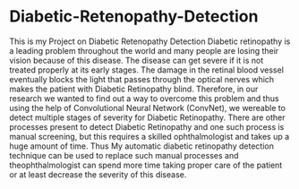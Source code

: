 # Diabetic-Retenopathy-Detection
This is my Project on Diabetic Retenopathy Detection
Diabetic retinopathy is a leading problem throughout the world and many people are losing their vision because of this disease.
The disease can get severe if it is not treated properly at its early stages. 
The damage in the retinal blood vessel eventually blocks the light that passes through the optical nerves which makes the patient with Diabetic Retinopathy blind. 
Therefore, in our research we wanted to find out a way to overcome this problem and thus using the help of Convolutional Neural Network (ConvNet), we wereable to detect multiple stages of severity for Diabetic Retinopathy. 
There are other processes present to detect Diabetic Retinopathy and one such process is manual screening, but this requires a skilled ophthalmologist and takes up a huge amount of time.
Thus My automatic diabetic retinopathy detection technique can be used to replace such manual processes and theophthalmologist can spend more time taking proper care of the patient or at least decrease the severity of this disease.
